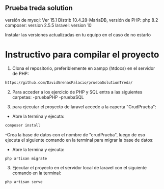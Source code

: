 ## Prueba treda solution

versión de mysql:  Ver 15.1 Distrib 10.4.28-MariaDB,
versión de PHP: php 8.2
composer: version 2.5.5
laravel: version 10

Instalar las versiones actualizadas en tu equipo en el caso de no estarlo

# Instructivo para compilar el proyecto

1. Clona el repositorio, preferiblemente en xampp (htdocs) en el servidor de PHP:

```sh
https://github.com/DavidArenasPalacio/pruebaSolutionTreda/
```
2. Para acceder a los  ejercicio de PHP y SQL entra a las siguientes carpetas: 
-pruebaṔHP
-pruebaSQL

2. para ejecutar el proyecto de laravel accede a la caperta "CrudPrueba":
- Abre la  termina y ejecuta: 
```sh
composer install
```
-Crea la base de datos con el nombre de "crudPrueba", luego de eso ejecuta el siguiente comando en la terminal para migrar la base de datos: 
- Abre la  termina y ejecuta: 
```sh
php artisan migrate
```


3. Ejecutar el proyecto en el servidor local de laravel  con el siguiente comando en la terminal:

```sh
php artisan serve
```
